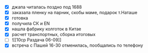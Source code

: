 - [x] джапа читалась поздно под 1688
- [x] заказала пленку на парник, скобы маме, подарок т.Наташе
- [x] готовка
- [x] получила СК и EN
- [x] нашла фабрику колготок в Китае
- [x] расчет транспортных, сборка итоговых
- [ ] ![[10ср Раздача 06-09]]
- [x] встреча с Пашей 16-30 отменилась, пообщались по телефону